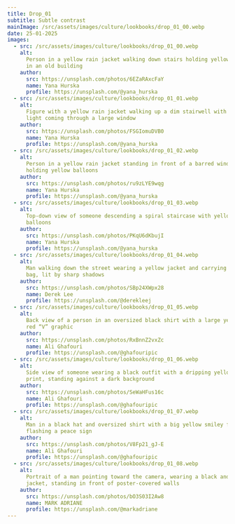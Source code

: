 ```yaml
---
title: Drop_01
subtitle: Subtle contrast
mainImage: /src/assets/images/culture/lookbooks/drop_01_00.webp
date: 25-01-2025
images:
  - src: /src/assets/images/culture/lookbooks/drop_01_00.webp
    alt:
      Person in a yellow rain jacket walking down stairs holding yellow balloons
      in an old building
    author:
      src: https://unsplash.com/photos/6EZaRAxcFaY
      name: Yana Hurska
      profile: https://unsplash.com/@yana_hurska
  - src: /src/assets/images/culture/lookbooks/drop_01_01.webp
    alt:
      Figure with a yellow rain jacket walking up a dim stairwell with bright
      light coming through a large window
    author:
      src: https://unsplash.com/photos/FSGIomuDVB0
      name: Yana Hurska
      profile: https://unsplash.com/@yana_hurska
  - src: /src/assets/images/culture/lookbooks/drop_01_02.webp
    alt:
      Person in a yellow rain jacket standing in front of a barred window,
      holding yellow balloons
    author:
      src: https://unsplash.com/photos/ru9zLYE9wqg
      name: Yana Hurska
      profile: https://unsplash.com/@yana_hurska
  - src: /src/assets/images/culture/lookbooks/drop_01_03.webp
    alt:
      Top-down view of someone descending a spiral staircase with yellow
      balloons
    author:
      src: https://unsplash.com/photos/PKqU6dKbujI
      name: Yana Hurska
      profile: https://unsplash.com/@yana_hurska
  - src: /src/assets/images/culture/lookbooks/drop_01_04.webp
    alt:
      Man walking down the street wearing a yellow jacket and carrying an orange
      bag, lit by sharp shadows
    author:
      src: https://unsplash.com/photos/SBp24XWpx28
      name: Derek Lee
      profile: https://unsplash.com/@derekleej
  - src: /src/assets/images/culture/lookbooks/drop_01_05.webp
    alt:
      Back view of a person in an oversized black shirt with a large yellow and
      red “V” graphic
    author:
      src: https://unsplash.com/photos/RxBnnZ2vxZc
      name: Ali Ghafouri
      profile: https://unsplash.com/@ghafouripic
  - src: /src/assets/images/culture/lookbooks/drop_01_06.webp
    alt:
      Side view of someone wearing a black outfit with a dripping yellow-red “V”
      print, standing against a dark background
    author:
      src: https://unsplash.com/photos/SeWaHFus16c
      name: Ali Ghafouri
      profile: https://unsplash.com/@ghafouripic
  - src: /src/assets/images/culture/lookbooks/drop_01_07.webp
    alt:
      Man in a black hat and oversized shirt with a big yellow smiley face,
      flashing a peace sign
    author:
      src: https://unsplash.com/photos/V8Fp21_gJ-E
      name: Ali Ghafouri
      profile: https://unsplash.com/@ghafouripic
  - src: /src/assets/images/culture/lookbooks/drop_01_08.webp
    alt:
      Portrait of a man pointing toward the camera, wearing a black and yellow
      jacket, standing in front of poster-covered walls
    author:
      src: https://unsplash.com/photos/bO3S03I2Aw8
      name: MARK ADRIANE
      profile: https://unsplash.com/@markadriane
---
```

